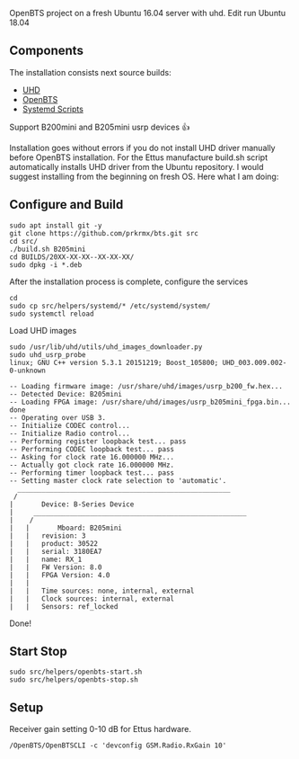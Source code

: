 OpenBTS project on a fresh Ubuntu 16.04 server with uhd.
Edit run Ubuntu 18.04

## Components
The installation consists next source builds:
- [UHD](http://uhd.ettus.com)
- [OpenBTS](https://github.com/RangeNetworks/dev)
- [Systemd Scripts](https://github.com/nadiia-kotelnikova/openbts_systemd_scripts)

Support B200mini and B205mini usrp devices :+1: 

Installation goes without errors if you do not install UHD driver manually before OpenBTS installation. For the Ettus manufacture build.sh script automatically installs UHD driver from the Ubuntu repository. I would suggest installing from the beginning on fresh OS. Here what I am doing:
## Configure and Build
```
sudo apt install git -y
git clone https://github.com/prkrmx/bts.git src
cd src/
./build.sh B205mini
cd BUILDS/20XX-XX-XX--XX-XX-XX/
sudo dpkg -i *.deb
```
After the installation process is complete, configure the services
```
cd 
sudo cp src/helpers/systemd/* /etc/systemd/system/
sudo systemctl reload
```
Load UHD images
```
sudo /usr/lib/uhd/utils/uhd_images_downloader.py
sudo uhd_usrp_probe
linux; GNU C++ version 5.3.1 20151219; Boost_105800; UHD_003.009.002-0-unknown

-- Loading firmware image: /usr/share/uhd/images/usrp_b200_fw.hex...
-- Detected Device: B205mini
-- Loading FPGA image: /usr/share/uhd/images/usrp_b205mini_fpga.bin... done
-- Operating over USB 3.
-- Initialize CODEC control...
-- Initialize Radio control...
-- Performing register loopback test... pass
-- Performing CODEC loopback test... pass
-- Asking for clock rate 16.000000 MHz...
-- Actually got clock rate 16.000000 MHz.
-- Performing timer loopback test... pass
-- Setting master clock rate selection to 'automatic'.
  _____________________________________________________
 /
|       Device: B-Series Device
|     _____________________________________________________
|    /
|   |       Mboard: B205mini
|   |   revision: 3
|   |   product: 30522
|   |   serial: 3180EA7
|   |   name: RX_1
|   |   FW Version: 8.0
|   |   FPGA Version: 4.0
|   |
|   |   Time sources: none, internal, external
|   |   Clock sources: internal, external
|   |   Sensors: ref_locked

```
Done!
## Start Stop
```
sudo src/helpers/openbts-start.sh
sudo src/helpers/openbts-stop.sh
```
## Setup
Receiver gain setting 0-10 dB for Ettus hardware.
```
/OpenBTS/OpenBTSCLI -c 'devconfig GSM.Radio.RxGain 10'
```
